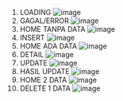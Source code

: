 1. LOADING ![image](https://github.com/user-attachments/assets/ac2473fb-319c-4154-8fa0-54b87119465e)
2. GAGAL/ERROR ![image](https://github.com/user-attachments/assets/3a0f532c-27ab-4d99-a88c-2a3d564b5b70)
3. HOME TANPA DATA ![image](https://github.com/user-attachments/assets/16048577-edfd-4efa-927a-27df1119e59a)
4. INSERT ![image](https://github.com/user-attachments/assets/f71a8b57-5391-4c7e-bc24-4048b93a53ed)
5. HOME ADA DATA ![image](https://github.com/user-attachments/assets/a4bf4007-e586-4937-bc08-b5a3dc739da9)
6. DETAIL ![image](https://github.com/user-attachments/assets/dbc06be6-59e8-4844-b483-0aef9b1c3bc7)
7. UPDATE ![image](https://github.com/user-attachments/assets/1059305f-f345-4422-8fb0-c57cc6ad25e1)
8. HASIL UPDATE ![image](https://github.com/user-attachments/assets/f552114f-613b-431f-9cbb-5f270a7e5b56)
9. HOME 2 DATA ![image](https://github.com/user-attachments/assets/695b3129-8476-4428-96f5-c0e50f926f25)
10. DELETE 1 DATA ![image](https://github.com/user-attachments/assets/edecbc79-f0be-4e46-a71f-15fd8ce60a14)









